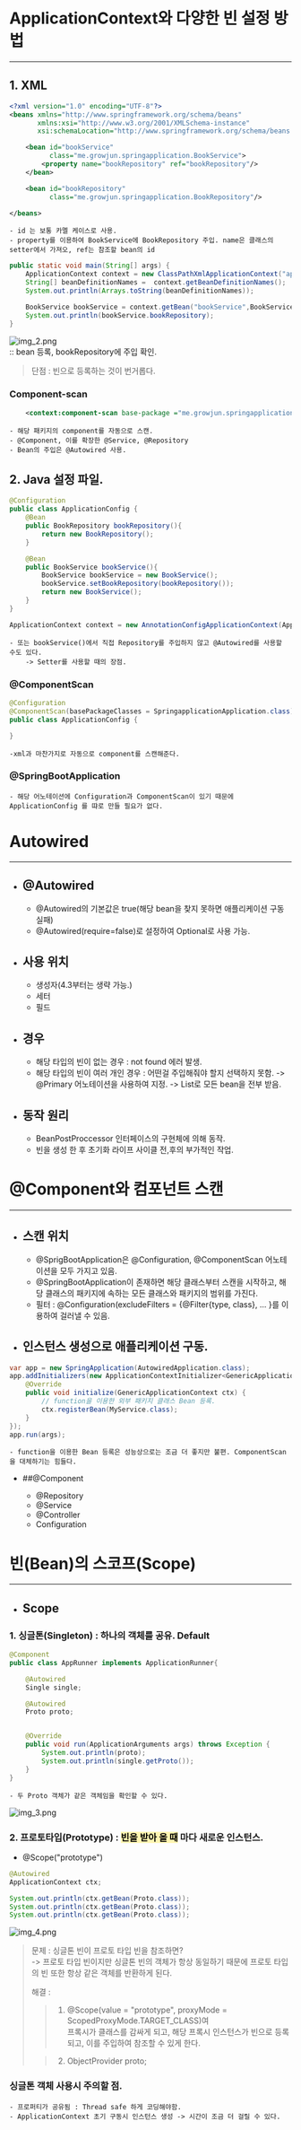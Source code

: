 # ApplicationContext와 다양한 빈 설정 방법
***********

## 1. XML
```xml
<?xml version="1.0" encoding="UTF-8"?>
<beans xmlns="http://www.springframework.org/schema/beans"
       xmlns:xsi="http://www.w3.org/2001/XMLSchema-instance"
       xsi:schemaLocation="http://www.springframework.org/schema/beans http://www.springframework.org/schema/beans/spring-beans.xsd">

    <bean id="bookService"
          class="me.growjun.springapplication.BookService">
        <property name="bookRepository" ref="bookRepository"/>
    </bean>

    <bean id="bookRepository"
          class="me.growjun.springapplication.BookRepository"/>

</beans>
```
    - id 는 보통 카멜 케이스로 사용.
    - property를 이용하여 BookService에 BookRepository 주입. name은 클래스의 setter에서 가져오, ref는 참조할 bean의 id

```java
public static void main(String[] args) {
    ApplicationContext context = new ClassPathXmlApplicationContext("application.xml");
    String[] beanDefinitionNames =  context.getBeanDefinitionNames();
    System.out.println(Arrays.toString(beanDefinitionNames));

    BookService bookService = context.getBean("bookService",BookService.class);
    System.out.println(bookService.bookRepository);
}
```
![img_2.png](img_2.png)       
:: bean 등록, bookRepository에 주입 확인.

> 단점 : 빈으로 등록하는 것이 번거롭다.

### Component-scan
```xml
    <context:component-scan base-package ="me.growjun.springapplication"/>
```
    - 해당 패키지의 component를 자동으로 스캔.
    - @Component, 이를 확장한 @Service, @Repository
    - Bean의 주입은 @Autowired 사용.


## 2. Java 설정 파일.
```java
@Configuration
public class ApplicationConfig {
    @Bean
    public BookRepository bookRepository(){
        return new BookRepository();
    }

    @Bean
    public BookService bookService(){
        BookService bookService = new BookService();
        bookService.setBookRepository(bookRepository());
        return new BookService();
    }
}
```
```java
ApplicationContext context = new AnnotationConfigApplicationContext(ApplicationConfig.class);
```
    - 또는 bookService()에서 직접 Repository를 주입하지 않고 @Autowired를 사용할 수도 있다.
        -> Setter를 사용할 때의 장점.
### @ComponentScan
```java
@Configuration
@ComponentScan(basePackageClasses = SpringapplicationApplication.class)
public class ApplicationConfig {

}
```
    -xml과 마찬가지로 자동으로 component를 스캔해준다.

### @SpringBootApplication
    - 해당 어노테이션에 Configuration과 ComponentScan이 있기 때문에 ApplicationConfig 를 땨로 만들 필요가 없다.



# Autowired
********
- ## @Autowired
    
    
    - @Autowired의 기본값은 true(해당 bean을 찾지 못하면 애플리케이션 구동 실패)
    - @Autowired(require=false)로 설정하여 Optional로 사용 가능.


- ## 사용 위치


    - 생성자(4.3부터는 생략 가능.)
    - 세터
    - 필드


- ## 경우
    

    - 해당 타입의 빈이 없는 경우 : not found 에러 발생.
    - 해당 타입의 빈이 여러 개인 경우 : 어떤걸 주입해줘야 할지 선택하지 못함.
        -> @Primary 어노테이션을 사용하여 지정.
        -> List로 모든 bean을 전부 받음.

- ## 동작 원리


    - BeanPostProccessor 인터페이스의 구현체에 의해 동작.
    - 빈을 생성 한 후 초기화 라이프 사이클 전,후의 부가적인 작업.


# @Component와 컴포넌트 스캔
****

- ## 스캔 위치
    
    
    - @SprigBootApplication은 @Configuration, @ComponentScan 어노테이션을 모두 가지고 있음. 
    - @SpringBootApplication이 존재하면 해당 클래스부터 스캔을 시작하고, 해당 클래스의 패키지에 속하는 모든 클래스와 패키지의 범위를 가진다.
    - 필터 : @Configuration(excludeFilters = {@Filter{type, class}, ... }를 이용하여 걸러낼 수 있음.

- ## 인스턴스 생성으로 애플리케이션 구동. 
```java
var app = new SpringApplication(AutowiredApplication.class);
app.addInitializers(new ApplicationContextInitializer<GenericApplicationContext>() {
    @Override
    public void initialize(GenericApplicationContext ctx) {
        // function을 이용한 외부 패키지 클래스 Bean 등록.
        ctx.registerBean(MyService.class);
    }
});
app.run(args);
```
    - function을 이용한 Bean 등록은 성능상으로는 조금 더 좋지만 불편. ComponentScan을 대체하기는 힘들다.

- ##@Component


    - @Repository
    - @Service
    - @Controller
    - Configuration


# 빈(Bean)의 스코프(Scope)
****

- ## Scope


### 1. 싱글톤(Singleton) : 하나의 객체를 공유. Default
```java
@Component
public class AppRunner implements ApplicationRunner{

    @Autowired
    Single single;

    @Autowired
    Proto proto;


    @Override
    public void run(ApplicationArguments args) throws Exception {
        System.out.println(proto);
        System.out.println(single.getProto());
    }
}
```
    - 두 Proto 객체가 같은 객체임을 확인할 수 있다.

![img_3.png](img_3.png)


### 2. 프로토타입(Prototype) : <mark style='background-color: #fff5b1'> 빈을 받아 올 때</mark> 마다 새로운 인스턴스.
 - @Scope("prototype")

```java
@Autowired
ApplicationContext ctx;

System.out.println(ctx.getBean(Proto.class));
System.out.println(ctx.getBean(Proto.class));
System.out.println(ctx.getBean(Proto.class));
```
![img_4.png](img_4.png)


> 문제 : 싱글톤 빈이 프로토 타입 빈을 참조하면?    
    -> 프로토 타입 빈이지만 싱글톤 빈의 객체가 항상 동일하기 때문에 프로토 타입의 빈 또한 항상 같은 객체를 반환하게 된다.    
> 
> 해결 : 
> > 1. @Scope(value = "prototype", proxyMode = ScopedProxyMode.TARGET_CLASS)여   
> 프록시가 클래스를 감싸게 되고, 해당 프록시 인스턴스가 빈으로 등록되고, 이를 주입하여 참조할 수 있게 한다.
> 
> > 2. ObjectProvider<Proto> proto;


### 싱글톤 객체 사용시 주의할 점.
    - 프로퍼티가 공유됨 : Thread safe 하게 코딩해야함.
    - ApplicationContext 초기 구동시 인스턴스 생성 -> 시간이 조금 더 걸릴 수 있다.




